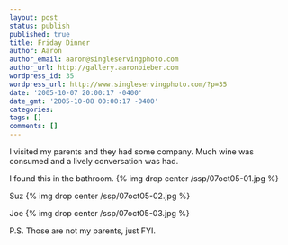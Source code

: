 ```yaml
---
layout: post
status: publish
published: true
title: Friday Dinner
author: Aaron
author_email: aaron@singleservingphoto.com
author_url: http://gallery.aaronbieber.com
wordpress_id: 35
wordpress_url: http://www.singleservingphoto.com/?p=35
date: '2005-10-07 20:00:17 -0400'
date_gmt: '2005-10-08 00:00:17 -0400'
categories:
tags: []
comments: []
---
```

I visited my parents and they had some company. Much wine was consumed
and a lively conversation was had.

I found this in the bathroom.
 {% img drop center /ssp/07oct05-01.jpg %}

Suz
 {% img drop center /ssp/07oct05-02.jpg %}

Joe
 {% img drop center /ssp/07oct05-03.jpg %}

P.S. Those are not my parents, just FYI.
